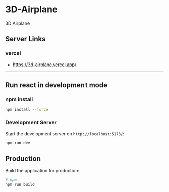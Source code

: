 # 3D-Airplane
3D Airplane

## Server Links

### vercel

- https://3d-airplane.vercel.app/

---

## Run react in development mode

### npm install

```sh
npm install --force
```

### Development Server

Start the development server on `http://localhost:5173/`:

```sh
npm run dev
```

## Production

Build the application for production:

```bash
# npm
npm run build
```

